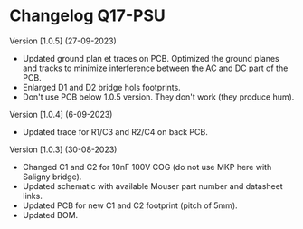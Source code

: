 # Changelog Q17-PSU


Version [1.0.5] (27-09-2023)

- Updated ground plan et traces on PCB. Optimized the ground planes and tracks to minimize interference between the AC and DC part of the PCB.
- Enlarged D1 and D2 bridge hols footprints.
- Don't use PCB below 1.0.5 version. They don't work (they produce hum).

Version [1.0.4] (6-09-2023)

- Updated trace for R1/C3 and R2/C4 on back PCB.

Version [1.0.3] (30-08-2023)

- Changed C1 and C2 for 10nF 100V COG (do not use MKP here with Saligny bridge).
- Updated schematic with available Mouser part number and datasheet links.
- Updated PCB for new C1 and C2 footprint (pitch of 5mm).
- Updated BOM.
